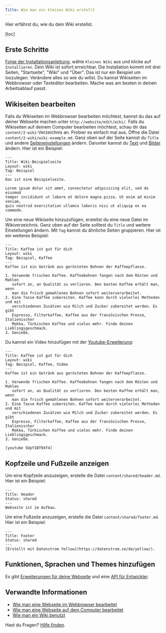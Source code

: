 ```yaml
---
Title: Wie man ein kleines Wiki erstellt
---
```

Hier erfährst du, wie du dein Wiki erstellst.

[toc]

## Erste Schritte

[Folge der Installationsanleitung](how-to-get-started), wähle `Kleines Wiki` aus und klicke auf `Installieren`. Dein Wiki ist sofort erreichbar. Die Installation kommt mit drei Seiten, "Startseite", "Wiki" und "Über". Das ist nur ein Beispiel um loszulegen. Verändere alles so wie du willst. Du kannst Wikiseiten im Webbrowser oder Texteditor bearbeiten. Mache was am besten in deinen Arbeitsablauf passt.

## Wikiseiten bearbeiten

Falls du Wikiseiten im Webbrowser bearbeiten möchtest, kannst du das auf deiner Webseite machen unter `http://website/edit/wiki/`. Falls du Wikiseiten auf deinem Computer bearbeiten möchtest, schau dir das `content/2-wiki`-Verzeichnis an. Probier es einfach mal aus. Öffne die Datei `content/2-wiki/wiki-example.md`. Ganz oben auf der Seite kannst du `Title` und andere [Seiteneinstellungen](how-to-change-the-system#seiteneinstellungen) ändern. Darunter kannst du [Text](how-to-change-the-content#text) und [Bilder](how-to-change-the-media#bilder) ändern. Hier ist ein Beispiel:

```
---
Title: Wiki-Beispielseite
Layout: wiki
Tag: Beispiel
---
Das ist eine Beispielseite.

Lorem ipsum dolor sit amet, consectetur adipisicing elit, sed do eiusmod 
tempor incididunt ut labore et dolore magna pizza. Ut enim ad minim veniam, 
quis nostrud exercitation ullamco laboris nisi ut aliquip ex ea commodo. 
```

Um eine neue Wikiseite hinzuzufügen, erstellst du eine neue Datei im Wikiverzeichnis. Ganz oben auf der Seite solltest du `Title` und weitere Einstellungen ändern. Mit `Tag` kannst du ähnliche Seiten gruppieren. Hier ist ein weiteres Beispiel:

```
---
Title: Kaffee ist gut für dich
Layout: wiki
Tag: Beispiel, Kaffee
---
Kaffee ist ein Getränk aus gerösteten Bohnen der Kaffeepflanze.

1. Verwende frischen Kaffee. Kaffeebohnen fangen nach dem Rösten und Mahlen 
   sofort an, an Qualität zu verlieren. Den besten Kaffee erhält man, wenn 
   man die frisch gemahlenen Bohnen sofort weiterverarbeitet.
2. Eine Tasse Kaffee zubereiten. Kaffee kann durch vielerlei Methoden und mit 
   verschiedenen Zusätzen wie Milch und Zucker zubereitet werden. Es gibt 
   Espresso, Filterkaffee, Kaffee aus der französischen Presse, Italienischer 
   Mokka, Türkischen Kaffee und vieles mehr. Finde deinen Lieblingsgeschmack.
3. Genieße.
```

Du kannst ein Video hinzufügen mit der [Youtube-Erweiterung](https://github.com/annaesvensson/yellow-youtube/tree/main/README-de.md):

```
---
Title: Kaffee ist gut für dich
Layout: wiki
Tag: Beispiel, Kaffee, Video
---
Kaffee ist ein Getränk aus gerösteten Bohnen der Kaffeepflanze.

1. Verwende frischen Kaffee. Kaffeebohnen fangen nach dem Rösten und Mahlen 
   sofort an, an Qualität zu verlieren. Den besten Kaffee erhält man, wenn 
   man die frisch gemahlenen Bohnen sofort weiterverarbeitet.
2. Eine Tasse Kaffee zubereiten. Kaffee kann durch vielerlei Methoden und mit 
   verschiedenen Zusätzen wie Milch und Zucker zubereitet werden. Es gibt 
   Espresso, Filterkaffee, Kaffee aus der französischen Presse, Italienischer 
   Mokka, Türkischen Kaffee und vieles mehr. Finde deinen Lieblingsgeschmack.
3. Genieße.

[youtube SUpY1BT9Xf4]
```

## Kopfzeile und Fußzeile anzeigen

Um eine Kopfzeile anzuzeigen, erstelle die Datei `content/shared/header.md`. Hier ist ein Beispiel:

```
---
Title: Header
Status: shared
---
Webseite ist im Aufbau.
```

Um eine Fußzeile anzuzeigen, erstelle die Datei `content/shared/footer.md`. Hier ist ein Beispiel:

```
---
Title: Footer
Status: shared
---
[Erstellt mit Datenstrom Yellow](https://datenstrom.se/de/yellow/).
```

## Funktionen, Sprachen und Themes hinzufügen

Es gibt [Erweiterungen für deine Webseite](https://github.com/datenstrom/yellow-extensions/tree/main/README-de.md) und eine [API für Entwickler](api-for-developers).

## Verwandte Informationen

* [Wie man eine Webseite im Webbrowser bearbeitet](https://github.com/annaesvensson/yellow-edit/tree/main/README-de.md)
* [Wie man eine Webseite auf dem Computer bearbeitet](https://github.com/annaesvensson/yellow-core/tree/main/README-de.md)
* [Wie man ein Wiki benutzt](https://github.com/annaesvensson/yellow-wiki/tree/main/README-de.md)

Hast du Fragen? [Hilfe finden](.).
